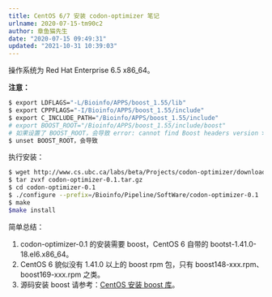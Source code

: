 ```yaml
---
title: CentOS 6/7 安装 codon-optimizer 笔记
urlname: 2020-07-15-tm90c2
author: 章鱼猫先生
date: "2020-07-15 09:49:31"
updated: "2021-10-31 10:39:03"
---
```


操作系统为 Red Hat Enterprise 6.5 x86_64。

**注意：**

```bash
$ export LDFLAGS="-L/Bioinfo/APPS/boost_1.55/lib"
$ export CPPFLAGS="-I/Bioinfo/APPS/boost_1.55/include"
$ export C_INCLUDE_PATH="/Bioinfo/APPS/boost_1.55/include"
# export BOOST_ROOT="/Bioinfo/APPS/boost_1.55/include/boost"
# 如果设置了 BOOST_ROOT，会导致 error: cannot find Boost headers version >= 1.48.0 异常
$ unset BOOST_ROOT，会导致
```

执行安装：

```bash
$ wget http://www.cs.ubc.ca/labs/beta/Projects/codon-optimizer/downloads/codon-optimizer-0.1.tar.gz
$ tar zvxf codon-optimizer-0.1.tar.gz
$ cd codon-optimizer-0.1
$ ./configure --prefix=/Bioinfo/Pipeline/SoftWare/codon-optimizer-0.1
$ make
$make install
```

简单总结：

1.  codon-optimizer-0.1 的安装需要 boost，CentOS 6 自带的 bootst-1.41.0-18.el6.x86_64。
2.  CentOS 6 貌似没有 1.41.0 以上的 boost rpm 包，只有 boost148-xxx.rpm、boost169-xxx.rpm 之类。
3.  源码安装 boost 请参考：[CentOS 安装 boost 库](https://www.hotbak.net/key/CentOS65%E4%B8%8ABoost%E5%BA%93%E7%BC%96%E8%AF%91%E5%AE%89%E8%A3%85%E5%85%A8.html)。
